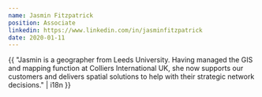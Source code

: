 ```yaml
---
name: Jasmin Fitzpatrick
position: Associate
linkedin: https://www.linkedin.com/in/jasminfitzpatrick
date: 2020-01-11
---
```


{{ "Jasmin is a geographer from Leeds University. Having managed the GIS and mapping function at Colliers International UK, she now supports our customers and delivers spatial solutions to help with their strategic network decisions." | i18n }}
